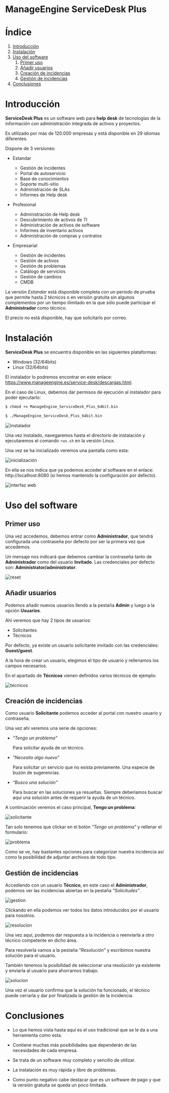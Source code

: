 # ManageEngine ServiceDesk Plus


# Índice

1. [Introducción](#introducción)
2. [Instalación](#instalación)
3. [Uso del software](#uso-del-software)
	1. [Primer uso](#primer-uso)
	2. [Añadir usuarios](#añadir-usuarios)
	3. [Creación de incidencias](#creación-de-incidencias)
	4. [Gestión de incidencias](#gestión-de-incidencias)
4. [Conclusiones](#conclusiones)


# Introducción

**ServiceDesk Plus** es un software web para **help desk** de tecnologías de la
información con administración integrada de activos y proyectos.

Es utilizado por más de 120.000 empresas y está disponible en 29 idiomas diferentes.

Dispone de 3 versiones:

* Estandar
	- Gestión de incidentes
	- Portal de autoservicio
	- Base de conocimientos
	- Soporte multi-sitio
	- Administración de SLAs
	- Informes de Help desk
	
* Profesional
	- Administración de Help desk
	- Descubrimiento de activos de TI
	- Administración de activos de software
	- Informes de inventario activos
	- Administración de compras y contratos

* Empresarial
	- Gestión de incidentes
	- Gestión de activos
	- Gestión de problemas
	- Catálogo de servicios
	- Gestión de cambios
	- CMDB

La versión *Estandar* está disponible completa con un periodo de prueba que permite
hasta 2 técnicos o en versión gratuita sin algunos complementos por un tiempo
ilimitado en la que sólo puede participar el **Administrador** como técnico.

El precio no está disponible, hay que solicitarlo por correo.



# Instalación

**ServiceDesk Plus** se encuentra disponible en las siguientes plataformas:

* Windows (32/64bits)
* Linux (32/64bits)

El instalador lo podremos encontrar en este enlace: https://www.manageengine.es/service-desk/descargas.html.

En el caso de Linux, debemos dar permisos de ejecución al instalador para poder ejecutarlo:

```bash
$ chmod +x ManageEngine_ServiceDesk_Plus_64bit.bin

$ ./ManageEngine_ServiceDesk_Plus_64bit.bin
```

![instalador](images/install.png)

Una vez instalado, navegaremos hasta el directorio de instalación y ejecutaremos el comando
`run.sh` en la versión Linux.

Una vez se ha inicializado veremos una pantalla como esta:

![inicialización](images/exec.png)

En ella se nos indica que ya podemos acceder al software en el enlace: http://localhost:8080 (si
hemos mantenido la configuración por defecto).

![interfaz web](images/web.png)



# Uso del software

## Primer uso

Una vez accedemos, debemos entrar como **Administrador**, que tendrá configurada una contraseña
por defecto por ser la primera vez que accedemos.

Un mensaje nos indicará que debemos cambiar la contraseña tanto de **Administrador** como del
usuario **Invitado**. Las credenciales por defecto son: **Administrator/administrator**.

![reset](images/reset.png)


## Añadir usuarios

Podemos añadir nuevos usuarios llendo a la pestaña **Admin** y luego a la opción **Usuarios**.

Ahí veremos que hay 2 tipos de usuarios:

* Solicitantes
* Técnicos

Por defecto, ya existe un usuario solicitante invitado con las credenciales: **Guest/guest**.

A la hora de crear un usuario, elegimos el tipo de usuario y rellenamos los campos necesarios.

En el apartado de **Técnicos** vienen definidos varios técnicos de ejemplo:

![tecnicos](images/tech.png)


## Creación de incidencias

Como usuario **Solicitante** podemos acceder al portal con nuestro usuario y contraseña.

Una vez ahí veremos una serie de opciones:

* *"Tengo un problema"*
	
	Para solicitar ayuda de un técnico.

* *"Necesito algo nuevo"*
	
	Para solicitar un servicio que no exista previamente. Una especie de buzón de sugerencias.

* *"Busco una solución"*
	
	Para buscar en las soluciones ya resueltas. Siempre deberíamos buscar aquí una solución
	antes de requerir la ayuda de un técnico.

A continuación veremos el caso principal, **Tengo un problema**:

![solicitante](images/solicitante.png)

Tan solo tenemos que clickar en el botón *"Tengo un problema"* y rellenar el formulario:

![problema](images/problema.png)

Como se ve, hay bastantes opciones para categorizar nuestra incidencia así como la posibilidad
de adjuntar archivos de todo tipo.


## Gestión de incidencias

Accediendo con un usuario **Técnico**, en este caso el **Administrador**, podemos ver las incidencias
abiertas en la pestaña *"Solicitudes"*.

![gestion](images/gestion.png)

Clickando en ella podemos ver todos los datos introducidos por el usuario para nosotros.

![resolucion](images/resolucion.png)

Una vez aquí, podemos dar respuesta a la incidencia o reenviarla a otro técnico competente en
dicho área.

Para resolverla vamos a la pestaña *"Resolución"* y escribimos nuestra solución para el usuario.

También tenemos la posibilidad de seleccionar una resolución ya existente y enviarla al usuario
para ahorrarnos trabajo.

![solucion](images/solucion.png)

Una vez el usuario confirma que la solución ha funcionado, el técnico puede cerrarla y dar por
finalizada la gestión de la incidencia.



# Conclusiones

* Lo que hemos vista hasta aquí es el uso tradicional que se le da a una herramienta como esta.

* Contiene muchas más posibilidades que dependerán de las necesidades de cada empresa.

* Se trata de un software muy completo y sencillo de utilizar.

* La instalación es muy rápida y libre de problemas.

* Como punto negativo cabe destacar que es un software de pago y que la versión gratuita se queda
	un poco limitada.
